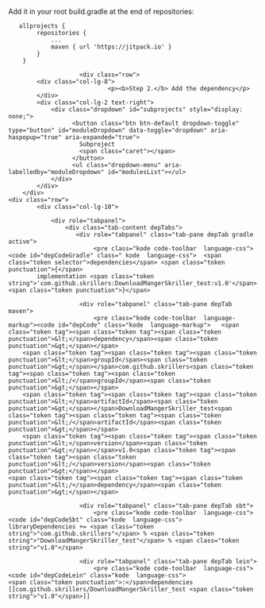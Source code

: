 <div role="tabpanel" class="tab-pane active" id="gradle">
                              <p>Add it in your root build.gradle at the end of repositories:</p>
                            <pre class="kode language-css code-toolbar"><code class=" kode language-css">	<span class="token selector">allprojects</span> <span class="token punctuation">{</span>
		<span class="token selector">repositories</span> <span class="token punctuation">{</span>
			<span class="token selector">...
			maven</span> <span class="token punctuation">{</span> url <span class="token string">'https://jitpack.io'</span> <span class="token punctuation">}</span>
		<span class="token punctuation">}</span>
	<span class="token punctuation">}</span></code></pre>
                        </div>
                        
                        <div class="row">
			<div class="col-lg-8">
								<p><b>Step 2.</b> Add the dependency</p> 
			</div>
			<div class="col-lg-2 text-right">
				<div class="dropdown" id="subprojects" style="display: none;">
					  <button class="btn btn-default dropdown-toggle" type="button" id="moduleDropdown" data-toggle="dropdown" aria-haspopup="true" aria-expanded="true">
					    Subproject
					    <span class="caret"></span>
					  </button>
					  <ul class="dropdown-menu" aria-labelledby="moduleDropdown" id="modulesList"></ul>
				</div>
			</div>
		</div>
    <div class="row">
			<div class="col-lg-10">

				<div role="tabpanel">
					<div class="tab-content depTabs">
					   <div role="tabpanel" class="tab-pane depTab gradle active">
                            <pre class="kode code-toolbar  language-css"><code id="depCodeGradle" class=" kode  language-css">	<span class="token selector">dependencies</span> <span class="token punctuation">{</span>
	        implementation <span class="token string">'com.github.skrillers:DownloadMangerSkriller_test:v1.0'</span>
	<span class="token punctuation">}</span>
</code></pre>
                        </div>
                        
						<div role="tabpanel" class="tab-pane depTab maven">
							<pre class="kode code-toolbar  language-markup"><code id="depCode" class="kode  language-markup">	<span class="token tag"><span class="token tag"><span class="token punctuation">&lt;</span>dependency</span><span class="token punctuation">&gt;</span></span>
	    <span class="token tag"><span class="token tag"><span class="token punctuation">&lt;</span>groupId</span><span class="token punctuation">&gt;</span></span>com.github.skrillers<span class="token tag"><span class="token tag"><span class="token punctuation">&lt;/</span>groupId</span><span class="token punctuation">&gt;</span></span>
	    <span class="token tag"><span class="token tag"><span class="token punctuation">&lt;</span>artifactId</span><span class="token punctuation">&gt;</span></span>DownloadMangerSkriller_test<span class="token tag"><span class="token tag"><span class="token punctuation">&lt;/</span>artifactId</span><span class="token punctuation">&gt;</span></span>
	    <span class="token tag"><span class="token tag"><span class="token punctuation">&lt;</span>version</span><span class="token punctuation">&gt;</span></span>v1.0<span class="token tag"><span class="token tag"><span class="token punctuation">&lt;/</span>version</span><span class="token punctuation">&gt;</span></span>
	<span class="token tag"><span class="token tag"><span class="token punctuation">&lt;/</span>dependency</span><span class="token punctuation">&gt;</span></span>
</code></pre>
						</div>

						<div role="tabpanel" class="tab-pane depTab sbt">
                            <pre class="kode code-toolbar  language-css"><code id="depCodeSbt" class="kode  language-css">	
	libraryDependencies += <span class="token string">"com.github.skrillers"</span> % <span class="token string">"DownloadMangerSkriller_test"</span> % <span class="token string">"v1.0"</span>	
</code></pre>
                        </div>
                        
                        <div role="tabpanel" class="tab-pane depTab lein">
                            <pre class="kode code-toolbar  language-css"><code id="depCodeLein" class="kode  language-css">	
	<span class="token punctuation">:</span>dependencies [[com.github.skrillers/DownloadMangerSkriller_test <span class="token string">"v1.0"</span>]]	
</code></pre>
                        </div>
					</div>
				</div>
			</div>
</div>

